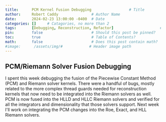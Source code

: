 ```yaml
---
title:      PCM Kernel Fusion Debugging                 # Title
author:     Robert Caddy               # Author Name
date:       2024-02-23 13:00:00 -0400  # Date
categories: []     # Catagories, no more than 2
tags:       [Debugging, Reconstruction, Refactor]                     # Tags, any number
pin:        false                      # Should this post be pinned?
toc:        true                       # Table of Contents?
math:       false                      # Does this post contain math?
#image:      /assets/img/#            # Header image path
---
```


## PCM/Riemann Solver Fusion Debugging

I spent this week debugging the fusion of the Piecewise Constant Method (PCM) and Riemann solver kernels. There were a handful of bugs, mostly related to the more complex thread guards needed for reconstruction kernels that now need to be integrated into the Riemann solvers as well. PCM is now fused into the HLLD and HLLC Riemann solvers and verified for all the integrators and dimensionality that those solvers support. Next week I'll work on integrating the PCM changes into the Roe, Exact, and HLL Riemann solvers.